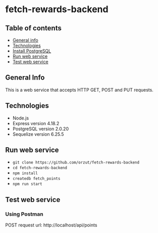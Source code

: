 # fetch-rewards-backend
## Table of contents
* [General info](#general-info)
* [Technologies](#technologies)
* [Install PostgreSQL](#install-postgresql)
* [Run web service](#run-web-service)
* [Test web service](#test-web-service)

## General Info
This is a web service that accepts HTTP GET, POST and PUT requests.


## Technologies
* Node.js
* Express version 4.18.2
* PostgreSQL version 2.0.20
* Sequelize version 6.25.5

## Run web service
* ```git clone https://github.com/orzut/fetch-rewards-backend```
* ```cd fetch-rewards-backend```
* ```npm install```
* ```createdb fetch_points```
* ```npm run start```

## Test web service
### Using Postman
POST request url: http://localhost/api/points
